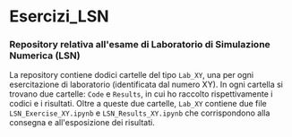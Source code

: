 # Esercizi_LSN

### Repository relativa all'esame di Laboratorio di Simulazione Numerica (LSN)

La repository contiene dodici cartelle del tipo `Lab_XY`, una per ogni esercitazione di laboratorio (identificata dal numero XY).
In ogni cartella si trovano due cartelle: `Code` e `Results`, in cui ho raccolto rispettivamente i codici e i risultati. Oltre a queste due cartelle, `Lab_XY` contiene due file `LSN_Exercise_XY.ipynb` e `LSN_Results_XY.ipynb` che corrispondono alla consegna e all'esposizione dei risultati.
